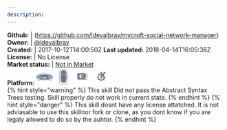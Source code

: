 ```yaml
---
description: 
---
```



**Github:** | (https://github.com/ldevalbray/mycroft-social-network-manager)  
**Owner:** | [@ldevalbray](https://github.com/ldevalbray)  
**Created:** | 2017-10-12T14:00:50Z  **Last updated:** 2018-04-14T16:05:38Z  
**License:** | No License  
**Market status:** | [Not in Market](https://market.mycroft.ai/skill/)  
**Platform:**   ![](.gitbook/assets/mark-1-icon.png)  ![](.gitbook/assets/mark-2-icon.png)  ![](.gitbook/assets/picroft-icon.png)  ![](.gitbook/assets/kde.png)   
{% hint style="warning" %}
This skill Did not pass the Abstract Syntax Trees testing. Skill properly do not work in current state.
{% endhint %}
{% hint style="danger" %}
This skill dosnt have any license attatched. It is not adviasable to use this skillnor fork or clone, as you dont know if you are legaly allowed to do so by the auhtor.
{% endhint %}
